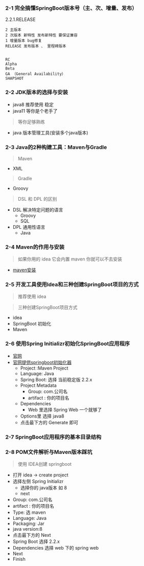 ### 2-1 完全搞懂SpringBoot版本号（主、次、增量、发布）

2.2.1.RELEASE

```
2 主版本
2 次版本 新特性 发布新特性 要保证兼容
1 增量版本 bug修复
RELEASE 发布版本 、 里程碑版本


RC 
Alpha
Beta
GA （General Availability）
SHAPSHOT
```

### 2-2 JDK版本的选择与安装

- java8 推荐使用 稳定
- java11 等你是个老手了

> 等你足够熟练

- java 版本管理工具(安装多个java版本)

### 2-3 Java的2种构建工具：Maven与Gradle

> Maven

- XML

> Gradle

- Groovy

> DSL 和 DPL 的区别

- DSL 解决特定问题的语言
  - Groovy
  - SQL
- DPL 通用性语言
  - Java

### 2-4 Maven的作用与安装

> 如果你用的 idea 它会内置 maven 你就可以不去安装

- [maven安装](https://github.com/slTrust/javaweb/tree/master/web012maven%E4%BD%BF%E7%94%A8/doc)


### 2-5 开发工具使用Idea和三种创建SpringBoot项目的方式

> 推荐使用 idea 

> 三种创建SpringBoot项目方式

- idea
- SpringBoot 初始化
- Maven

### 2-6 使用Spring Initializr初始化SpringBoot应用程序

- [官网](https://spring.io/projects/spring-boot)
- [官网提供springboot初始化器](https://start.spring.io/)
    - Project :Maven Project
    - Language: Java
    - Spring Boot: 选择 当前稳定版 2.2.x
    - Project Metadata
      - Group: com.公司名
      - artifact : 你的项目名
    - Dependencies
      - Web 里选择 Spring Web 一个就够了
    - Options里 选择 java8
    - 点击最下方的 Generate 即可


### 2-7 SpringBoot应用程序的基本目录结构

### 2-8 POM文件解析与Maven版本踩坑

> 使用 IDEA创建 springboot

- 打开 idea -> create project
- 选择左侧 Spring Initializr
  - 选择你的 java版本 如 8
  - next
- Group: com.公司名
- artifact : 你的项目名
- Type: 选 maven
- Language: Java
- Packaging: Jar
- java version:8
- 点击最下方的 Next
- Spring Boot 选择 2.2.x
- Dependencies 选择 web 下的 spring web 
- Next
- Finish